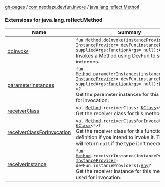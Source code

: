 [gh-pages](../../index.md) / [com.nextfaze.devfun.invoke](../index.md) / [java.lang.reflect.Method](./index.md)

### Extensions for java.lang.reflect.Method

| Name | Summary |
|---|---|
| [doInvoke](do-invoke.md) | `fun `[`Method`](https://developer.android.com/reference/java/lang/reflect/Method.html)`.doInvoke(instanceProvider: `[`InstanceProvider`](../../com.nextfaze.devfun.inject/-instance-provider/index.md)` = devFun.instanceProviders, suppliedArgs: `[`FunctionArgs`](../../com.nextfaze.devfun.core/-function-args.md)` = null): `[`Any`](https://kotlinlang.org/api/latest/jvm/stdlib/kotlin/-any/index.html)`?`<br>Invokes a Method using DevFun to source instances. |
| [parameterInstances](parameter-instances.md) | `fun `[`Method`](https://developer.android.com/reference/java/lang/reflect/Method.html)`.parameterInstances(instanceProvider: `[`InstanceProvider`](../../com.nextfaze.devfun.inject/-instance-provider/index.md)` = devFun.instanceProviders, suppliedArgs: `[`FunctionArgs`](../../com.nextfaze.devfun.core/-function-args.md)` = null): `[`List`](https://kotlinlang.org/api/latest/jvm/stdlib/kotlin.collections/-list/index.html)`<`[`Any`](https://kotlinlang.org/api/latest/jvm/stdlib/kotlin/-any/index.html)`?>?`<br>Get the parameter instances for this method for invocation. |
| [receiverClass](receiver-class.md) | `val `[`Method`](https://developer.android.com/reference/java/lang/reflect/Method.html)`.receiverClass: `[`KClass`](https://kotlinlang.org/api/latest/jvm/stdlib/kotlin.reflect/-k-class/index.html)`<*>`<br>Get the receiver class for this method. |
| [receiverClassForInvocation](receiver-class-for-invocation.md) | `val `[`Method`](https://developer.android.com/reference/java/lang/reflect/Method.html)`.receiverClassForInvocation: `[`KClass`](https://kotlinlang.org/api/latest/jvm/stdlib/kotlin.reflect/-k-class/index.html)`<*>?`<br>Get the receiver class for this function definition if you intend to invoke it. That is, it will return `null` if the type isn't needed. |
| [receiverInstance](receiver-instance.md) | `fun `[`Method`](https://developer.android.com/reference/java/lang/reflect/Method.html)`.receiverInstance(instanceProvider: `[`InstanceProvider`](../../com.nextfaze.devfun.inject/-instance-provider/index.md)` = devFun.instanceProviders): `[`Any`](https://kotlinlang.org/api/latest/jvm/stdlib/kotlin/-any/index.html)`?`<br>Get the receiver instance for this method to be used for invocation. |
